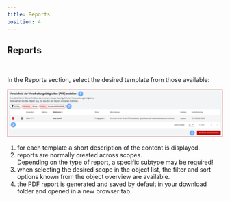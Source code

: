 ```yaml
---
title: Reports
position: 4
---
```


## Reports

<br>

In the Reports section, select the desired template from those available:

![Reports](media/veo_reports.de.png)

1. for each template a short description of the content is displayed.
1. reports are normally created across scopes. <br>Depending on the type of report, a specific subtype may be required!
1. when selecting the desired scope in the object list, the filter and sort options known from the object overview are available.
1. the PDF report is generated and saved by default in your download folder and opened in a new browser tab.
